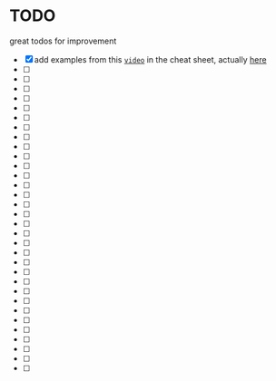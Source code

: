 

# TODO

great todos for improvement

- [x] add examples from this [`video`](https://www.youtube.com/watch?v=FSyfZVuD32Y) in the cheat sheet, actually [here](https://jacko.io/firehose_of_rust/#/4)
- [ ]
- [ ]
- [ ]
- [ ]
- [ ]
- [ ]
- [ ]
- [ ]
- [ ]
- [ ]
- [ ]
- [ ]
- [ ]
- [ ]
- [ ]
- [ ]
- [ ]
- [ ]
- [ ]
- [ ]
- [ ]
- [ ]
- [ ]
- [ ]
- [ ]
- [ ]
- [ ]
- [ ]
- [ ]
- [ ]
- [ ]
- [ ]